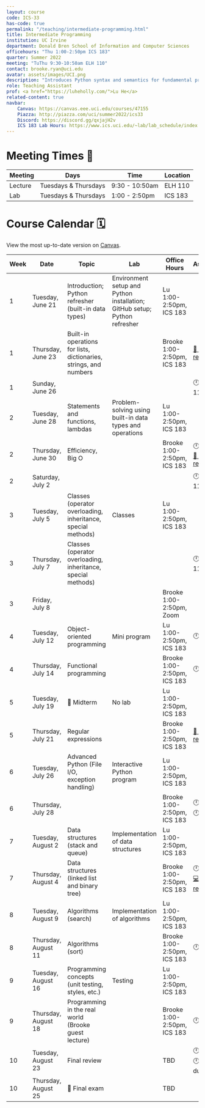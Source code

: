 ```yaml
---
layout: course
code: ICS-33
has-code: true
permalink: "/teaching/intermediate-programming.html"
title: Intermediate Programming
institution: UC Irvine
department: Donald Bren School of Information and Computer Sciences
officehours: "Thu 1:00-2:50pm ICS 183"
quarter: Summer 2022
meeting: "TuThu 9:30-10:50am ELH 110"
contact: brooke.ryan@uci.edu
avatar: assets/images/UCI.png
description: "Introduces Python syntax and semantics for fundamental programming concepts. Constructing programs for varied problems and environments. Using library modules for applications such as graphics, sound, GUI, database, Web, and network programming. Accelerated course for students with previous programming background."
role: Teaching Assistant
prof: <a href="https://luheholly.com/">Lu He</a>
related-content: true
navbar:
    Canvas: https://canvas.eee.uci.edu/courses/47155
    Piazza: http://piazza.com/uci/summer2022/ics33
    Discord: https://discord.gg/qxjajH2v
    ICS 183 Lab Hours: https://www.ics.uci.edu/~lab/lab_schedule/index.php
---
```


# Meeting Times 🏫

| Meeting | Days                 | Time           | Location |
| ------- | -------------------- | -------------- | -------- |
| Lecture | Tuesdays & Thursdays | 9:30 - 10:50am | ELH 110  |
| Lab     | Tuesdays & Thursdays | 1:00 - 2:50pm  | ICS 183  | 


# Course Calendar 🗓️ 
View the most up-to-date version on [Canvas](https://canvas.eee.uci.edu/courses/47155).

| Week | Date                | Topic                                                             | Lab                                                                       | Office Hours                | Assignments                   | Resources    | 
| ---- | ------------------- | ----------------------------------------------------------------- | ------------------------------------------------------------------------- | --------------------------- | --------------------------- | --- |
| 1    | Tuesday, June 21    | Introduction; Python refresher (built-in data types)              | Environment setup and Python installation; GitHub setup; Python refresher |Lu 1:00-2:50pm, ICS 183     |                             | <span><a href="/writing/">📕 How to Access UCI's OpenLab</a></span>    |
| 1     | Thursday, June 23   | Built-in operations for lists, dictionaries, strings, and numbers |                                                                           |Brooke 1:00-2:50pm, ICS 183 | <span><a href="https://canvas.eee.uci.edu/courses/47155/assignments">📓 HW1 released</a></span>              |     |
| 1     | Sunday, June 26     |                                                                   |                                                                           |                             |<span class="due">🕛️ Lab 1 due 11:59pm</span>           |     |
| 2    | Tuesday, June 28    | Statements and functions, lambdas                                 | Problem-solving using built-in data types and operations                  |Lu 1:00-2:50pm, ICS 183      |                             |     |
| 2     | Thursday, June 30   | Efficiency, Big O                                                 |                                                                           |Brooke 1:00-2:50pm, ICS 183 | <span class="due">🕛 HW1 due</span> <span><a href="https://canvas.eee.uci.edu/courses/47155/assignments">📓 HW2 released</a></span>      |     |
| 2     | Saturday, July 2    |                                                                   |                                                                           |                             | <span class="due">🕛️ Lab 2 due 11:59pm</span>            |     |
| 3    | Tuesday, July 5     | Classes (operator overloading, inheritance, special methods)      | Classes                                                                   |Lu 1:00-2:50pm, ICS 183     |                             |     |
| 3     | Thursday, July 7    | Classes (operator overloading, inheritance, special methods)      |                                                                           |                             | <span class="due">🕛️ Lab 3 due 11:59pm</span>                    |     |
| 3     | Friday, July 8      |                                                                   |                                                                           |Brooke 1:00-2:50pm, Zoom    |                             |     |
| 4    | Tuesday, July 12    | Object-oriented programming                                       | Mini program                                                              |Lu 1:00-2:50pm, ICS 183     | <span class="due">🕛️ HW2 due</span>                      |     |
| 4     | Thursday, July 14   | Functional programming                                            |                                                                           |Brooke 1:00-2:50pm, ICS 183 | <span class="due">🕛️ Lab 4 due </span>                            |     |
| 5    | Tuesday, July 19    | <span class="due">📝 Midterm</span>                                                          | No lab                                                                    |Lu 1:00-2:50pm, ICS 183    |                             |     |
| 5     | Thursday, July 21   | Regular expressions                                               |                                                                           |Brooke 1:00-2:50pm, ICS 183 | <span><a href="https://canvas.eee.uci.edu/courses/47155/assignments">📓 HW3 released</a></span>                |     |
| 6    | Tuesday, July 26    | Advanced Python (File I/O, exception handling)                    | Interactive Python program                                                |Lu 1:00-2:50pm, ICS 183    |                             |     |
| 6     | Thursday, July 28   |                                                                   |                                                                           |Brooke 1:00-2:50pm, ICS 183 | <span class="due">🕛️ Lab 5 due</span> <span class="due">🕛️ HW3 due</span>         |     |
| 7    | Tuesday, August 2   | Data structures (stack and queue)                                 | Implementation of data structures                                         |Lu 1:00-2:50pm, ICS 183     |                             |     |
| 7     | Thursday, August 4  | Data structures (linked list and binary tree)                     |                                                                           |Brooke 1:00-2:50pm, ICS 183 | <span class="due">🕛️ Lab 6 due</span> <span><a href="https://canvas.eee.uci.edu/courses/47155/assignments">💻 Project released</a></span> |     |
| 8    | Tuesday, August 9   | Algorithms (search)                                               | Implementation of algorithms                                              |Lu 1:00-2:50pm, ICS 183     |                             |     |
| 8     | Thursday, August 11 | Algorithms (sort)                                                 |                                                                           |Brooke 1:00-2:50pm, ICS 183 | <span class="due">🕛️ Lab 7 due</span>                   |     |
| 9    | Tuesday, August 16  | Programming concepts (unit testing, styles, etc.)                 | Testing                                                                   |Lu 1:00-2:50pm, ICS 183     |                             |     |
| 9     | Thursday, August 18 | Programming in the real world (Brooke guest lecture)              |                                                                           |Brooke 1:00-2:50pm, ICS 183 | <span class="due">🕛️ Lab 8 due</span>                   |     |
| 10   | Tuesday, August 23  | Final review                                                      |                                                                           | TBD                         | <span class="due">🕛️ Essay due</span> <span class="due">🕛️ Project due</span>     |     |
| 10     | Thursday, August 25 | <span class="due">📝 Final exam</span>                                                        |                                                                           | TBD                         |                             |     |


